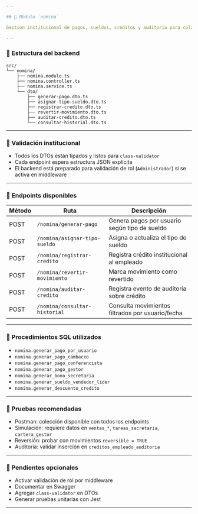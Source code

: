 ```yaml
---

## 📘 Módulo `nomina`

Gestión institucional de pagos, sueldos, créditos y auditoría para colaboradores. Este módulo centraliza la lógica de generación de nómina por usuario, con reversibilidad, trazabilidad y validación de roles.

---
```


### 🧱 Estructura del backend

```
src/
└── nomina/
    ├── nomina.module.ts
    ├── nomina.controller.ts
    ├── nomina.service.ts
    └── dto/
        ├── generar-pago.dto.ts
        ├── asignar-tipo-sueldo.dto.ts
        ├── registrar-credito.dto.ts
        ├── revertir-movimiento.dto.ts
        ├── auditar-credito.dto.ts
        └── consultar-historial.dto.ts
```

---

### 🔐 Validación institucional

- Todos los DTOs están tipados y listos para `class-validator`
- Cada endpoint espera estructura JSON explícita
- El backend está preparado para validación de rol (`Administrador`) si se activa en middleware

---

### 🚀 Endpoints disponibles

| Método | Ruta                          | Descripción                                      |
|--------|-------------------------------|--------------------------------------------------|
| POST   | `/nomina/generar-pago`        | Genera pagos por usuario según tipo de sueldo    |
| POST   | `/nomina/asignar-tipo-sueldo` | Asigna o actualiza el tipo de sueldo             |
| POST   | `/nomina/registrar-credito`   | Registra crédito institucional al empleado       |
| POST   | `/nomina/revertir-movimiento` | Marca movimiento como revertido                  |
| POST   | `/nomina/auditar-credito`     | Registra evento de auditoría sobre crédito       |
| POST   | `/nomina/consultar-historial` | Consulta movimientos filtrados por usuario/fecha |

---

### 🧠 Procedimientos SQL utilizados

- `nomina.generar_pago_por_usuario`
- `nomina.generar_pago_cambaceo`
- `nomina.generar_pago_conferencista`
- `nomina.generar_pago_gestor`
- `nomina.generar_bono_secretaria`
- `nomina.generar_sueldo_vendedor_lider`
- `nomina.generar_descuento_credito`

---

### 🧪 Pruebas recomendadas

- Postman: colección disponible con todos los endpoints
- Simulación: requiere datos en `ventas_*`, `tareas_secretaria`, `cartera_gestor`
- Reversión: probar con movimientos `reversible = TRUE`
- Auditoría: validar inserción en `creditos_empleado_auditoria`

---

### 📌 Pendientes opcionales

- Activar validación de rol por middleware
- Documentar en Swagger
- Agregar `class-validator` en DTOs
- Generar pruebas unitarias con Jest

---
